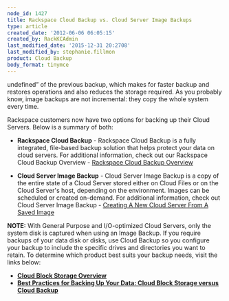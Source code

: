 ```yaml
---
node_id: 1427
title: Rackspace Cloud Backup vs. Cloud Server Image Backups
type: article
created_date: '2012-06-06 06:05:15'
created_by: RackKCAdmin
last_modified_date: '2015-12-31 20:2708'
last_modified_by: stephanie.fillmon
product: Cloud Backup
body_format: tinymce
---
```


undefined&rdquo; of the previous backup, which makes for faster
backup and restores operations and also reduces the storage required. As
you probably know, image backups are not incremental: they copy the
whole system every time.

Rackspace customers now have two options for backing up their Cloud
Servers. Below is a summary of both:

-   **Rackspace Cloud Backup** - Rackspace Cloud Backup is a fully
    integrated, file-based backup solution that helps protect your data
    on cloud servers. For additional information, check out our
    Rackspace Cloud Backup Overview - [Rackspace Cloud Backup
    Overview](http://www.rackspace.com/knowledge_center/article/rackspace-cloud-backup-overview)

-   **Cloud Server Image Backup** - Cloud Server Image Backup is a copy
    of the entire state of a Cloud Server stored either on Cloud Files
    or on the Cloud Server's host, depending on the environment. Images
    can be scheduled or created on-demand. For additional information,
    check out Cloud Server Image Backup - [Creating A New Cloud Server
    From A Saved
    Image](http://www.rackspace.com/knowledge_center/article/create-an-image-of-a-server-and-restore-a-server-from-a-saved-image)

**NOTE:** With General Purpose and I/O-optimized Cloud Servers, only the
system disk is captured when using an Image Backup. If you require
backups of your data disk or disks, use Cloud Backup so you configure
your backup to include the specific drives and directories you want to
retain. To determine which product best suits your backup needs, visit
the links below:

-   **[Cloud Block Storage
    Overview](http://www.rackspace.com/knowledge_center/article/cloud-block-storage-overview)**
-   **[Best Practices for Backing Up Your Data: Cloud Block Storage
    versus Cloud
    Backup](http://www.rackspace.com/knowledge_center/article/best-practices-for-backing-up-your-data-cloud-block-storage-versus-cloud-backup)**


